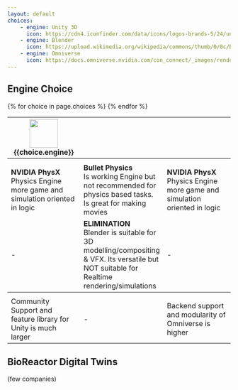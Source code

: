 ```yaml
---
layout: default
choices:
    - engine: Unity 3D
      icon: https://cdn4.iconfinder.com/data/icons/logos-brands-5/24/unity-512.png
    - engine: Blender
      icon: https://upload.wikimedia.org/wikipedia/commons/thumb/0/0c/Blender_logo_no_text.svg/293px-Blender_logo_no_text.svg.png
    - engine: Omniverse
      icon: https://docs.omniverse.nvidia.com/con_connect/_images/renderer.png
---
```


<style>
    img{
        --sz: 64px;
        height: var(--sz);
        width: var(--sz);  
        object-fit: contain;
    }
    th{
        text-align: center;
        width: 33.33%;
    }
</style>

## Engine Choice

<table>
  <tr>
    {% for choice in page.choices %}
    <th>
        <img src="{{choice.icon}}"/> <br/>
        {{choice.engine}}
    </th>
    {% endfor %}
  </tr>
  <tr>
  <th></th>
  <th></th>
  <th></th>
  </tr>
  <tr>
  <!-- PHY ENGINES -->
    <td>
    <!-- Unity -->
    <b>NVIDIA PhysX</b> <br/>
    Physics Engine more game and simulation oriented in logic
    </td>
    <td>
    <!-- Blender -->
    <b>Bullet Physics</b> <br/>
    Is working Engine but not recommended for physics based tasks. Is great for making movies
    </td>
    <td>
    <!-- Omni -->
    <b>NVIDIA PhysX</b> <br/>
    Physics Engine more game and simulation oriented in logic
    </td>
  </tr>
  <tr>
    <td>
    <!-- Unity -->
    -
    </td>
    <td>
    <!-- Blender -->
    <b>ELIMINATION</b> <br/>
    Blender is suitable for 3D modelling/compositing & VFX. Its versatile but NOT suitable for Realtime rendering/simulations
    </td>
    <td>
    <!-- Omni -->
    -
    </td>
  </tr>
  <tr><th></th><th></th><th></th></tr>
  <tr>
    <td>
    <!-- Unity -->
    Community Support and feature library for Unity is much larger
    </td>
    <td>
    <!-- Blender -->
    -
    </td>
    <td>
    <!-- Omni -->
    Backend support and modularity of Omniverse is higher
    </td>
  </tr>
</table>

## BioReactor Digital Twins
(few companies)